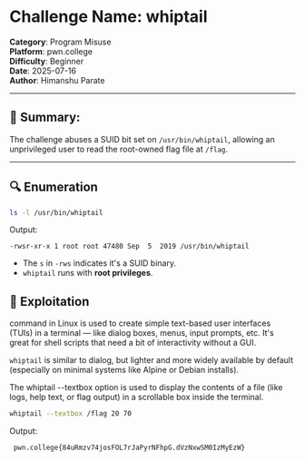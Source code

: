 # Challenge Name: whiptail
**Category**: Program Misuse  
**Platform**: pwn.college  
**Difficulty**: Beginner  
**Date**: 2025-07-16  
**Author**: Himanshu Parate

---

## 🧠 Summary:
The challenge abuses a SUID bit set on `/usr/bin/whiptail`, allowing an unprivileged user to read the root-owned flag file at `/flag`.

---

## 🔍 Enumeration

```bash
ls -l /usr/bin/whiptail
```

Output:
```
-rwsr-xr-x 1 root root 47480 Sep  5  2019 /usr/bin/whiptail
```

- The `s` in `-rws` indicates it's a SUID binary.
- `whiptail` runs with **root privileges**.

## 🚀 Exploitation

command in Linux is used to create simple text-based user interfaces (TUIs) in a terminal — like dialog boxes, menus, input prompts, etc. It's great for shell scripts that need a bit of interactivity without a GUI.

`whiptail` is similar to dialog, but lighter and more widely available by default (especially on minimal systems like Alpine or Debian installs).

The whiptail --textbox option is used to display the contents of a file (like logs, help text, or flag output) in a scrollable box inside the terminal.


```bash
whiptail --textbox /flag 20 70
```

Output:
```
 pwn.college{84uRmzv74josFOL7rJaPyrNFhpG.dVzNxwSM0IzMyEzW}
```
